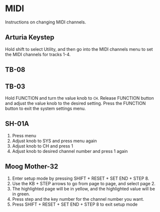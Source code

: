 # MIDI

Instructions on changing MIDI channels.

## Arturia Keystep

Hold shift to select Utility, and then go into the MIDI channels menu to set the MIDI channels for tracks 1-4.

## TB-08

## TB-03

Hold FUNCTION and turn the value knob to `CH`. Release FUNCTION button and adjust the value knob to the desired setting. Press the FUNCTION button to exit the system settings menu.

## SH-01A

1. Press menu
2. Adjust knob to SYS and press menu again
3. Adjust knob to CH and press 1
4. Adjust knob to desired channel number and press 1 again

## Moog Mother-32

1. Enter setup mode by pressing SHIFT + RESET + SET END + STEP 8.
2. Use the KB + STEP arrows to go from page to page, and select page 2.
3. The highlighted page will be in yellow, and the highlighted value will be in green.
4. Press step and the key number for the channel number you want.
5. Press SHIFT + RESET + SET END + STEP 8 to exit setup mode

